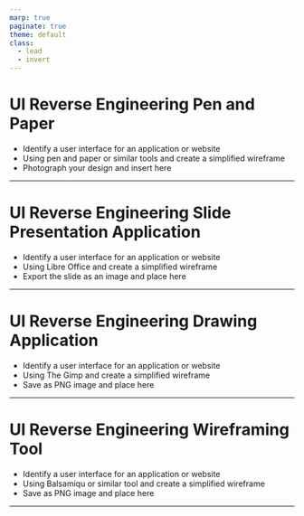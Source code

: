 ```yaml
---
marp: true
paginate: true
theme: default
class:
  - lead
  - invert
---
```


# UI Reverse Engineering Pen and Paper

- Identify a user interface for an application or website
- Using pen and paper or similar tools and create a simplified wireframe
- Photograph your design and insert here

---

# UI Reverse Engineering Slide Presentation Application

- Identify a user interface for an application or website
- Using Libre Office and create a simplified wireframe
- Export the slide as an image and place here

---

# UI Reverse Engineering Drawing Application

- Identify a user interface for an application or website
- Using The Gimp and create a simplified wireframe
- Save as PNG image and place here

---

# UI Reverse Engineering Wireframing Tool

- Identify a user interface for an application or website
- Using Balsamiqu or similar tool and create a simplified wireframe
- Save as PNG image and place here

---